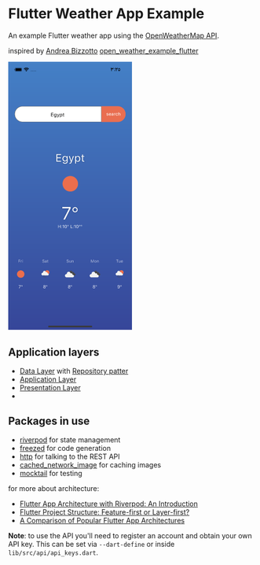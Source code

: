 # Flutter Weather App Example

An example Flutter weather app using the [OpenWeatherMap API](https://openweathermap.org/api).

inspired
by [Andrea Bizzotto](https://github.com/bizz84) [open_weather_example_flutter](https://github.com/bizz84/open_weather_example_flutter)

<img src="https://github.com/ahmeddhus/weather_app/blob/update_readme/.github/images/weather-forecast.png?raw=true" alt="Flutter Weather App Preview" width=50% height=50%>

## Application layers

- [Data Layer](https://codewithandrea.com/articles/flutter-app-architecture-domain-model/)
  with [Repository patter](https://codewithandrea.com/articles/flutter-repository-pattern/)
- [Application Layer](https://codewithandrea.com/articles/flutter-app-architecture-application-layer/)
- [Presentation Layer](https://codewithandrea.com/articles/flutter-presentation-layer/)
-

## Packages in use

- [riverpod](https://pub.dev/packages/riverpod) for state management
- [freezed](https://pub.dev/packages/freezed) for code generation
- [http](https://pub.dev/packages/http) for talking to the REST API
- [cached_network_image](https://pub.dev/packages/cached_network_image) for caching images
- [mocktail](https://pub.dev/packages/mocktail) for testing

for more about architecture:

- [Flutter App Architecture with Riverpod: An Introduction](https://codewithandrea.com/articles/flutter-app-architecture-riverpod-introduction)
- [Flutter Project Structure: Feature-first or Layer-first?](https://codewithandrea.com/articles/flutter-project-structure/)
- [A Comparison of Popular Flutter App Architectures](https://codewithandrea.com/articles/comparison-flutter-app-architectures/)



**Note**: to use the API you'll need to register an account and obtain your own API key. This can be
set via `--dart-define` or inside `lib/src/api/api_keys.dart`.
